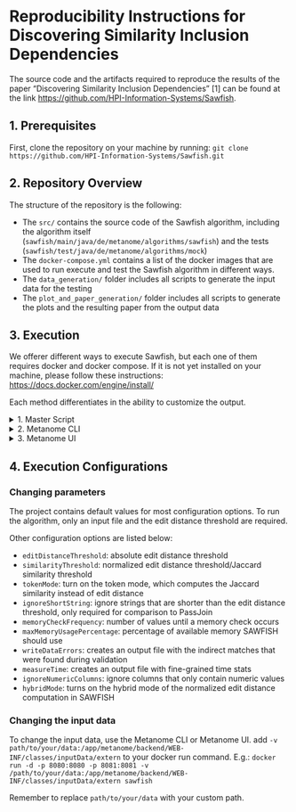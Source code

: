 # Reproducibility Instructions for Discovering Similarity Inclusion Dependencies

The source code and the artifacts required to reproduce the results of the paper “Discovering Similarity Inclusion Dependencies” [1] can be found at the link <https://github.com/HPI-Information-Systems/Sawfish>.

## 1. Prerequisites

First, clone the repository on your machine by running:
`git clone https://github.com/HPI-Information-Systems/Sawfish.git`

## 2. Repository Overview

The structure of the repository is the following:

- The `src/` contains the source code of the Sawfish algorithm, including the algorithm itself (`sawfish/main/java/de/metanome/algorithms/sawfish`) and the tests (`sawfish/test/java/de/metanome/algorithms/mock`)
- The `docker-compose.yml` contains a list of the docker images that are used to run execute and test the Sawfish algorithm in different ways. 
- The `data_generation/` folder includes all scripts to generate the input data for the testing
- The `plot_and_paper_generation/` folder includes all scripts to generate the plots and the resulting paper from the output data

## 3. Execution

We offerer different ways to execute Sawfish, but each one of them requires docker and docker compose. If it is not yet installed on your machine, please follow these instructions: <https://docs.docker.com/engine/install/>

Each method differentiates in the ability to customize the output.

<details>
<summary>1. Master Script</summary>

The Master Script is the least customizable, but with one command, the following things will be done:

1. Install all needed systems (Maven, Metanome, Python)
2. Fetch all needed input data for Sawfish
3. Execution of the Sawfish Algorithm for all the input data (Can take <span style="color:red">multiple hours</span> to finish)
4. Generation of all the plots & graphs that can be found in the paper (After the execution visible in `paper/graphs/` directory)
5. Full regeneration of the paper with all new statistics, graphs & plots (After the execution visible in `paper/reproduced_paper.pdf`)

The master script can be executed with the command `docker-compose run sawfish-master`.
</details>

<details>
<summary>2. Metanome CLI</summary>
</details>
<details>
<summary>3. Metanome UI</summary>
Metanome is a convenient web platform, that you run locally. It provides a fresh view on data profiling and allows you to execute Sawfish in a more visual way. To use the Metanome UI, follow these instructions:

1. As Sawfish was initially build with the Metanome Web UI, create the main Sawfish image with `docker build -t sawfish .`.
2. Start a container by running `docker run -d -p 8080:8080 -p 8081:8081 sawfish`.
3. Now, open `localhost:8080` in your browser. You should now be able to see Metanome.
4. To get to know how to use Sawfish in Metanome, use the following video as reference:

It is not supported to generate the
<span style="color:red"> Insert Video here <span>
</details>

## 4. Execution Configurations

### Changing parameters

The project contains default values for most configuration options. To run the algorithm, only an input file and the edit distance threshold are required.

Other configuration options are listed below:

- `editDistanceThreshold`: absolute edit distance threshold
- `similarityThreshold`: normalized edit distance threshold/Jaccard similarity threshold
- `tokenMode`: turn on the token mode, which computes the Jaccard similarity instead of edit distance
- `ignoreShortString`: ignore strings that are shorter than the edit distance threshold, only required for comparison to PassJoin
- `memoryCheckFrequency`: number of values until a memory check occurs
- `maxMemoryUsagePercentage`: percentage of available memory SAWFISH should use
- `writeDataErrors`: creates an output file with the indirect matches that were found during validation
- `measureTime`: creates an output file with fine-grained time stats
- `ignoreNumericColumns`: ignore columns that only contain numeric values
- `hybridMode`: turns on the hybrid mode of the normalized edit distance computation in SAWFISH

### Changing the input data

To change the input data, use the Metanome CLI or Metanome UI. add `-v path/to/your/data:/app/metanome/backend/WEB-INF/classes/inputData/extern` to your docker run command. E.g.:
`docker run -d -p 8080:8080 -p 8081:8081 -v /path/to/your/data:/app/metanome/backend/WEB-INF/classes/inputData/extern sawfish`

Remember to replace `path/to/your/data` with your custom path.
